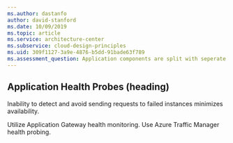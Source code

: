 ```yaml
---
ms.author: dastanfo
author: david-stanford
ms.date: 10/09/2019
ms.topic: article
ms.service: architecture-center
ms.subservice: cloud-design-principles
ms.uid: 309f1127-3a9e-4876-b5dd-91bade63f789
ms.assessment_question: Application components are split with seperate health probes
---
```

## Application Health Probes (heading)

<div class="alert is-warning"><p>Inability to detect and avoid sending requests to failed instances minimizes availability.</p></div>

Utilize Application Gateway health monitoring. Use Azure Traffic Manager health probing.